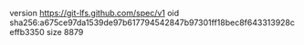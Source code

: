 version https://git-lfs.github.com/spec/v1
oid sha256:a675ce97da1539de97b617794542847b97301ff18bec8f643313928ceffb3350
size 8879
